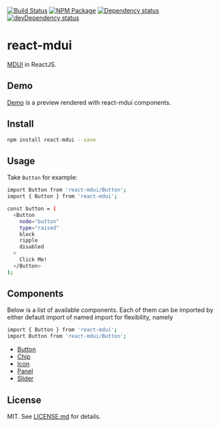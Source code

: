 [![Build Status][travis_img]][travis_site]
[![NPM Package][npm_img]][npm_site]
[![Dependency status][david_img]][david_site]
[![devDependency status][david_dev_img]][david_dev_site]

# react-mdui #

[MDUI][mdui] in ReactJS.

## Demo ##

[Demo][demo] is a preview rendered with react-mdui components.

## Install ##

```sh
npm install react-mdui --save
```

## Usage ##

Take `Button` for example:

```sh
import Button from 'react-mdui/Button';
import { Button } from 'react-mdui';

const button = (
  <Button
    node="button"
    type="raised"
    block
    ripple
    disabled
  >
    Click Me!
  </Button>
);
```

## Components ##
Below is a list of available components. Each of them can be imported by either
default import of named import for flexibility, namely

```sh
import { Button } from 'react-mdui';
import Button from 'react-mdui/Button';
```

* [Button][Button]
* [Chip][Chip]
* [Icon][Icon]
* [Panel][Panel]
* [Slider][Slider]

## License ##

MIT. See [LICENSE.md](http://github.com/szchenghuang/react-mdui/blob/master/LICENSE.md) for details.

[mdui]: https://github.com/zdhxiong/mdui
[Button]: https://github.com/szchenghuang/react-mdui/blob/master/docs/components/Button.md
[Chip]: https://github.com/szchenghuang/react-mdui/blob/master/docs/components/Chip.md
[Icon]: https://github.com/szchenghuang/react-mdui/blob/master/docs/components/Icon.md
[Panel]: https://github.com/szchenghuang/react-mdui/blob/master/docs/components/Panel.md
[Slider]: https://github.com/szchenghuang/react-mdui/blob/master/docs/components/Slider.md

[demo]: https://szchenghuang.github.io/react-mdui/

[travis_img]: https://travis-ci.org/szchenghuang/react-mdui.svg?branch=master
[travis_site]: https://travis-ci.org/szchenghuang/react-mdui
[npm_img]: https://img.shields.io/npm/v/react-mdui.svg
[npm_site]: https://www.npmjs.org/package/react-mdui
[david_img]: https://david-dm.org/szchenghuang/react-mdui/status.svg
[david_site]: https://david-dm.org/szchenghuang/react-mdui/
[david_dev_img]: https://david-dm.org/szchenghuang/react-mdui/dev-status.svg
[david_dev_site]: https://david-dm.org/szchenghuang/react-mdui/?type=dev
